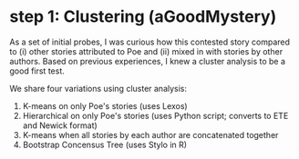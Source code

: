 # step 1: Clustering (aGoodMystery)

As a set of initial probes, I was curious how this contested story compared to (i) other 
stories attributed to Poe and (ii) mixed in with stories by other authors. 
Based on previous experiences, I knew a cluster analysis to be a good first test. 

We share four variations using cluster analysis:

1. K-means on only Poe's stories (uses Lexos)
2. Hierarchical on only Poe's stories (uses Python script; converts to ETE and Newick format)
3. K-means when all stories by each author are concatenated together
4. Bootstrap Concensus Tree (uses Stylo in R)
